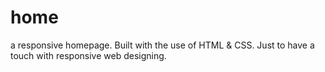 # home
a responsive homepage.
Built with the use of HTML & CSS.
Just to have a touch with responsive web designing.
